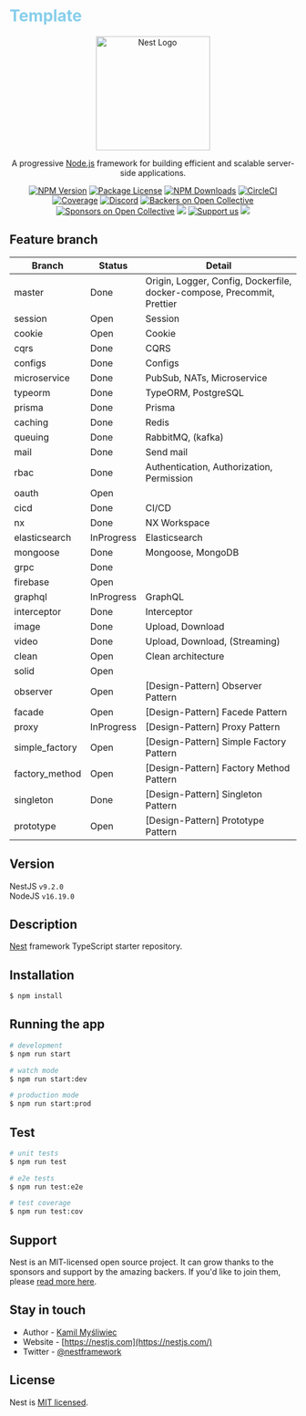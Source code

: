 <h1 style="color:skyblue;">Template</h1>

<p align="center">
  <a href="http://nestjs.com/" target="blank">
  <img src="https://nestjs.com/img/logo-small.svg" width="200" alt="Nest Logo" />
  </a>
</p>

[circleci-image]: https://img.shields.io/circleci/build/github/nestjs/nest/master?token=abc123def456
[circleci-url]: https://circleci.com/gh/nestjs/nest

  <p align="center">A progressive <a href="http://nodejs.org" target="_blank">Node.js</a> framework for building efficient and scalable server-side applications.</p>
    <p align="center">
<a href="https://www.npmjs.com/~nestjscore" target="_blank"><img src="https://img.shields.io/npm/v/@nestjs/core.svg" alt="NPM Version" /></a>
<a href="https://www.npmjs.com/~nestjscore" target="_blank"><img src="https://img.shields.io/npm/l/@nestjs/core.svg" alt="Package License" /></a>
<a href="https://www.npmjs.com/~nestjscore" target="_blank"><img src="https://img.shields.io/npm/dm/@nestjs/common.svg" alt="NPM Downloads" /></a>
<a href="https://circleci.com/gh/nestjs/nest" target="_blank"><img src="https://img.shields.io/circleci/build/github/nestjs/nest/master" alt="CircleCI" /></a>
<a href="https://coveralls.io/github/nestjs/nest?branch=master" target="_blank"><img src="https://coveralls.io/repos/github/nestjs/nest/badge.svg?branch=master#9" alt="Coverage" /></a>
<a href="https://discord.gg/G7Qnnhy" target="_blank"><img src="https://img.shields.io/badge/discord-online-brightgreen.svg" alt="Discord"/></a>
<a href="https://opencollective.com/nest#backer" target="_blank"><img src="https://opencollective.com/nest/backers/badge.svg" alt="Backers on Open Collective" /></a>
<a href="https://opencollective.com/nest#sponsor" target="_blank"><img src="https://opencollective.com/nest/sponsors/badge.svg" alt="Sponsors on Open Collective" /></a>
  <a href="https://paypal.me/kamilmysliwiec" target="_blank"><img src="https://img.shields.io/badge/Donate-PayPal-ff3f59.svg"/></a>
    <a href="https://opencollective.com/nest#sponsor"  target="_blank"><img src="https://img.shields.io/badge/Support%20us-Open%20Collective-41B883.svg" alt="Support us"></a>
  <a href="https://twitter.com/nestframework" target="_blank"><img src="https://img.shields.io/twitter/follow/nestframework.svg?style=social&label=Follow"></a>
</p>
  <!--[![Backers on Open Collective](https://opencollective.com/nest/backers/badge.svg)](https://opencollective.com/nest#backer)
  [![Sponsors on Open Collective](https://opencollective.com/nest/sponsors/badge.svg)](https://opencollective.com/nest#sponsor)-->

## Feature branch

| Branch         | Status     | Detail                                                                  |
| -------------- | ---------- | ----------------------------------------------------------------------- |
| master         | Done       | Origin, Logger, Config, Dockerfile, docker-compose, Precommit, Prettier |
| session        | Open       | Session                                                                 |
| cookie         | Open       | Cookie                                                                  |
| cqrs           | Done       | CQRS                                                                    |
| configs        | Done       | Configs                                                                 |
| microservice   | Done       | PubSub, NATs, Microservice                                              |
| typeorm        | Done       | TypeORM, PostgreSQL                                                     |
| prisma         | Done       | Prisma                                                                  |
| caching        | Done       | Redis                                                                   |
| queuing        | Done       | RabbitMQ, (kafka)                                                       |
| mail           | Done       | Send mail                                                               |
| rbac           | Done       | Authentication, Authorization, Permission                               |
| oauth          | Open       |                                                                         |
| cicd           | Done       | CI/CD                                                                   |
| nx             | Done       | NX Workspace                                                            |
| elasticsearch  | InProgress | Elasticsearch                                                           |
| mongoose       | Done       | Mongoose, MongoDB                                                       |
| grpc           | Done       |                                                                         |
| firebase       | Open       |                                                                         |
| graphql        | InProgress | GraphQL                                                                 |
| interceptor    | Done       | Interceptor                                                             |
| image          | Done       | Upload, Download                                                        |
| video          | Done       | Upload, Download, (Streaming)                                           |
| clean          | Open       | Clean architecture                                                      |
| solid          | Open       |                                                                         |
| observer       | Open       | [Design-Pattern] Observer Pattern                                       |
| facade         | Open       | [Design-Pattern] Facede Pattern                                         |
| proxy          | InProgress | [Design-Pattern] Proxy Pattern                                          |
| simple_factory | Open       | [Design-Pattern] Simple Factory Pattern                                 |
| factory_method | Open       | [Design-Pattern] Factory Method Pattern                                 |
| singleton      | Done       | [Design-Pattern] Singleton Pattern                                      |
| prototype      | Open       | [Design-Pattern] Prototype Pattern                                      |

## Version

NestJS `v9.2.0`<br/>
NodeJS `v16.19.0`<br/>

## Description

[Nest](https://github.com/nestjs/nest) framework TypeScript starter repository.

## Installation

```bash
$ npm install
```

## Running the app

```bash
# development
$ npm run start

# watch mode
$ npm run start:dev

# production mode
$ npm run start:prod
```

## Test

```bash
# unit tests
$ npm run test

# e2e tests
$ npm run test:e2e

# test coverage
$ npm run test:cov
```

## Support

Nest is an MIT-licensed open source project. It can grow thanks to the sponsors and support by the amazing backers. If you'd like to join them, please [read more here](https://docs.nestjs.com/support).

## Stay in touch

- Author - [Kamil Myśliwiec](https://kamilmysliwiec.com)
- Website - [https://nestjs.com](https://nestjs.com/)
- Twitter - [@nestframework](https://twitter.com/nestframework)

## License

Nest is [MIT licensed](LICENSE).
